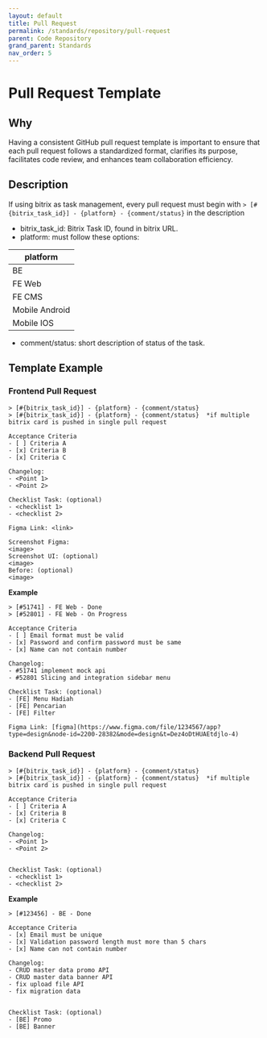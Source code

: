 ```yaml
---
layout: default
title: Pull Request
permalink: /standards/repository/pull-request
parent: Code Repository
grand_parent: Standards
nav_order: 5
---
```


# Pull Request Template

## Why

Having a consistent GitHub pull request template is important to ensure that each pull request follows a standardized format, clarifies its purpose, facilitates code review, and enhances team collaboration efficiency.

## Description

If using bitrix as task management, every pull request must begin with `> [#{bitrix_task_id}] - {platform} - {comment/status}` in the description

- bitrix_task_id: Bitrix Task ID, found in bitrix URL.
- platform: must follow these options:

platform | 
---|
BE |
FE Web |
FE CMS |
Mobile Android |
Mobile IOS |

- comment/status: short description of status of the task.

## Template Example

### Frontend Pull Request
```
> [#{bitrix_task_id}] - {platform} - {comment/status}  
> [#{bitrix_task_id}] - {platform} - {comment/status}  *if multiple bitrix card is pushed in single pull request 

Acceptance Criteria
- [ ] Criteria A
- [x] Criteria B
- [x] Criteria C

Changelog:  
- <Point 1>
- <Point 2>

Checklist Task: (optional)
- <checklist 1>
- <checklist 2>

Figma Link: <link>  

Screenshot Figma:  
<image>  
Screenshot UI: (optional)  
<image>  
Before: (optional)  
<image>  
```

**Example**
```
> [#51741] - FE Web - Done
> [#52801] - FE Web - On Progress

Acceptance Criteria
- [ ] Email format must be valid
- [x] Password and confirm password must be same
- [x] Name can not contain number

Changelog:  
- #51741 implement mock api
- #52801 Slicing and integration sidebar menu

Checklist Task: (optional)
- [FE] Menu Hadiah
- [FE] Pencarian
- [FE] Filter

Figma Link: [figma](https://www.figma.com/file/1234567/app?type=design&node-id=2200-28382&mode=design&t=Dez4oDtHUAEtdjlo-4)
```

### Backend Pull Request
```
> [#{bitrix_task_id}] - {platform} - {comment/status}  
> [#{bitrix_task_id}] - {platform} - {comment/status}  *if multiple bitrix card is pushed in single pull request

Acceptance Criteria
- [ ] Criteria A
- [x] Criteria B
- [x] Criteria C

Changelog:  
- <Point 1>
- <Point 2> 


Checklist Task: (optional)
- <checklist 1>
- <checklist 2>
```

**Example**
```
> [#123456] - BE - Done

Acceptance Criteria
- [x] Email must be unique
- [x] Validation password length must more than 5 chars 
- [x] Name can not contain number

Changelog:  
- CRUD master data promo API
- CRUD master data banner API
- fix upload file API
- fix migration data


Checklist Task: (optional)
- [BE] Promo
- [BE] Banner
```